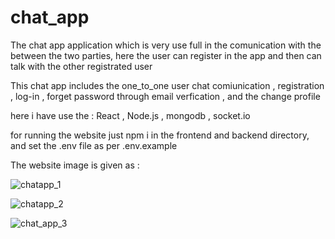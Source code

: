 # chat_app

The chat app application which is very use full in the comunication with the between the two parties, here the user can register in the app and then can talk with the other registrated user 

This chat app includes the one_to_one user chat comiunication , registration , log-in , forget password through email verfication , and the change profile

here i have use the : React , Node.js , mongodb , socket.io

for running the website just npm i in the frontend and backend directory, and set the .env file as per .env.example

The website image is given as :

![chatapp_1](https://github.com/sujal-jain-347/chat_app/assets/136954858/ab3ba06d-9424-4c5d-a393-bc8fb05afb2f)

![chatapp_2](https://github.com/sujal-jain-347/chat_app/assets/136954858/842b251b-9c6d-449a-9b02-80133359346c)

![chat_app_3](https://github.com/sujal-jain-347/chat_app/assets/136954858/06e161c9-8716-46b5-8e53-c345d8ff5c7e)


